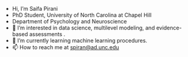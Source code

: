 - Hi, I’m Saifa Pirani
- PhD Student, University of North Carolina at Chapel Hill
- Department of Psychology and Neuroscience
- 👀 I’m interested in data science, multilevel modeling, and evidence-based assessments .
- 🌱 I’m currently learning machine learning procedures.
- 📫 How to reach me at spiran@ad.unc.edu

<!---
spiran16/spiran16 is a ✨ special ✨ repository because its `README.md` (this file) appears on your GitHub profile.
You can click the Preview link to take a look at your changes.
--->
